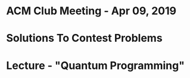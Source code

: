 ACM Club Meeting - Apr 09, 2019
===

Solutions To Contest Problems
===


Lecture - "Quantum Programming"
===




